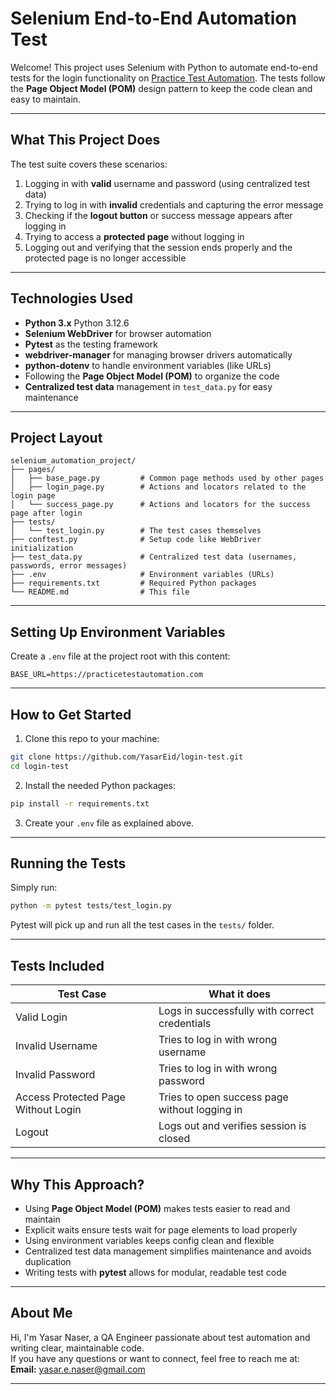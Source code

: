 
# Selenium End-to-End Automation Test

Welcome! This project uses Selenium with Python to automate end-to-end tests for the login functionality on [Practice Test Automation](https://practicetestautomation.com/practice-test-login/). The tests follow the **Page Object Model (POM)** design pattern to keep the code clean and easy to maintain.

---

## What This Project Does

The test suite covers these scenarios:

1. Logging in with **valid** username and password (using centralized test data)  
2. Trying to log in with **invalid** credentials and capturing the error message  
3. Checking if the **logout button** or success message appears after logging in  
4. Trying to access a **protected page** without logging in  
5. Logging out and verifying that the session ends properly and the protected page is no longer accessible  

---

## Technologies Used

- **Python 3.x**  Python 3.12.6
- **Selenium WebDriver** for browser automation  
- **Pytest** as the testing framework  
- **webdriver-manager** for managing browser drivers automatically  
- **python-dotenv** to handle environment variables (like URLs)  
- Following the **Page Object Model (POM)** to organize the code  
- **Centralized test data** management in `test_data.py` for easy maintenance  

---

## Project Layout

```
selenium_automation_project/
├── pages/
│   ├── base_page.py         # Common page methods used by other pages
│   ├── login_page.py        # Actions and locators related to the login page
│   └── success_page.py      # Actions and locators for the success page after login
├── tests/
│   └── test_login.py        # The test cases themselves
├── conftest.py              # Setup code like WebDriver initialization
├── test_data.py             # Centralized test data (usernames, passwords, error messages)
├── .env                     # Environment variables (URLs)
├── requirements.txt         # Required Python packages
└── README.md                # This file
```

---

## Setting Up Environment Variables

Create a `.env` file at the project root with this content:

```env
BASE_URL=https://practicetestautomation.com
```

---

## How to Get Started

1. Clone this repo to your machine:

```bash
git clone https://github.com/YasarEid/login-test.git
cd login-test
```

2. Install the needed Python packages:

```bash
pip install -r requirements.txt
```

3. Create your `.env` file as explained above.

---

## Running the Tests

Simply run:

```bash
python -m pytest tests/test_login.py
```

Pytest will pick up and run all the test cases in the `tests/` folder.

---

## Tests Included

| Test Case                           | What it does                                     |
|-------------------------------------|-------------------------------------------------|
| Valid Login                         | Logs in successfully with correct credentials    |
| Invalid Username                    | Tries to log in with wrong username               |
| Invalid Password                    | Tries to log in with wrong password               |
| Access Protected Page Without Login | Tries to open success page without logging in   |
| Logout                              | Logs out and verifies session is closed          |

---

## Why This Approach?

- Using **Page Object Model (POM)** makes tests easier to read and maintain  
- Explicit waits ensure tests wait for page elements to load properly  
- Using environment variables keeps config clean and flexible  
- Centralized test data management simplifies maintenance and avoids duplication
- Writing tests with **pytest** allows for modular, readable test code  

---

## About Me

Hi, I'm Yasar Naser, a QA Engineer passionate about test automation and writing clear, maintainable code.  
If you have any questions or want to connect, feel free to reach me at:  
**Email:** yasar.e.naser@gmail.com

---

